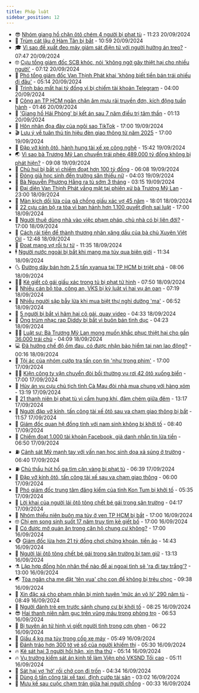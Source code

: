 ```yaml
---
title: Pháp luật
sidebar_position: 12
---
```


<!-- vnexpress-phap-luat:START -->
- 😎 [Nhóm giang hồ chặn ôtô chém 4 người bị phạt tù](https://vnexpress.net/nhom-giang-ho-chan-oto-chem-4-nguoi-bi-phat-tu-4795189.html) - 11:23 20/09/2024
- 🥰 [Trùm cát lậu ở Hàm Tân bị bắt](https://vnexpress.net/trum-cat-lau-o-ham-tan-bi-bat-4795217.html) - 10:59 20/09/2024
- 🎓 [Vì sao đề xuất đeo máy giám sát điện tử với người hưởng án treo?](https://vnexpress.net/vi-sao-de-xuat-deo-may-giam-sat-dien-tu-voi-nguoi-huong-an-treo-4795041.html) - 07:47 20/09/2024
- 🤓 [Cựu tổng giám đốc SCB khóc, nói &#39;không ngờ gây thiệt hại cho nhiều người&#39;](https://vnexpress.net/cuu-tong-giam-doc-scb-khoc-noi-khong-ngo-gay-thiet-hai-cho-nhieu-nguoi-4795044.html) - 07:12 20/09/2024
- 🎊 [Phó tổng giám đốc Vạn Thịnh Phát khai &#39;không biết tiền bán trái phiếu đi đâu&#39;](https://vnexpress.net/pho-tong-giam-doc-van-thinh-phat-khai-khong-biet-tien-ban-trai-phieu-di-dau-4795038.html) - 05:14 20/09/2024
- 🙉 [Trình báo mất hai tỷ đồng vì bị chiếm tài khoản Telegram](https://vnexpress.net/trinh-bao-mat-hai-ty-dong-vi-bi-chiem-tai-khoan-telegram-4794840.html) - 04:00 20/09/2024
- 🤡 [Công an TP HCM ngăn chặn âm mưu rải truyền đơn, kích động tuần hành](https://vnexpress.net/cong-an-tp-hcm-ngan-chan-am-muu-rai-truyen-don-kich-dong-tuan-hanh-4794886.html) - 01:46 20/09/2024
- 🗽 [&#39;Giang hồ Hải Phòng&#39; bị kết án sau 7 năm điều trị tâm thần](https://vnexpress.net/giang-ho-hai-phong-bi-ket-an-sau-7-nam-dieu-tri-tam-than-4794837.html) - 01:13 20/09/2024
- 🌋 [Hôn nhân đọa đày của ngôi sao TikTok](https://vnexpress.net/hon-nhan-doa-day-cua-ngoi-sao-tiktok-4794771.html) - 17:00 19/09/2024
- 🎬 [Lưu ý về tuân thủ tín hiệu đèn giao thông từ năm 2025](https://vnexpress.net/luu-y-ve-tuan-thu-tin-hieu-den-giao-thong-tu-nam-2025-4793887.html) - 17:00 19/09/2024
- 💯 [Đập vỡ kính ôtô, hành hung tài xế xe công nghệ](https://vnexpress.net/dap-vo-kinh-oto-hanh-hung-tai-xe-xe-cong-nghe-4794836.html) - 15:42 19/09/2024
- 🌏 [Vì sao bà Trương Mỹ Lan chuyển trái phép 489.000 tỷ đồng không bị phát hiện?](https://vnexpress.net/vi-sao-ba-truong-my-lan-chuyen-trai-phep-489-000-ty-dong-khong-bi-phat-hien-4794710.html) - 09:08 19/09/2024
- 🌊 [Chủ hụi bị bắt vì chiếm đoạt hơn 100 tỷ đồng](https://vnexpress.net/chu-hui-bi-bat-vi-chiem-doat-hon-100-ty-dong-4794599.html) - 06:08 19/09/2024
- 💂 [Đóng giả học sinh đến trường săn thiếu nữ](https://vnexpress.net/dong-gia-hoc-sinh-den-truong-san-thieu-nu-4794601.html) - 04:03 19/09/2024
- 🎡 [Bà Nguyễn Phương Hằng ra tù sớm 3 tháng](https://vnexpress.net/ba-nguyen-phuong-hang-ra-tu-som-3-thang-4794569.html) - 03:15 19/09/2024
- 🫶 [Đại diện Vạn Thịnh Phát vắng mặt tại phiên xử bà Trương Mỹ Lan](https://vnexpress.net/dai-dien-van-thinh-phat-vang-mat-tai-phien-xu-ba-truong-my-lan-4794343-tong-thuat.html) - 23:00 18/09/2024
- 🐲 [Màn kịch dối lừa của gã chồng giấu xác vợ 45 năm](https://vnexpress.net/man-kich-doi-lua-cua-ga-chong-giau-xac-vo-45-nam-4794390.html) - 18:01 18/09/2024
- 🚀 [22 cựu cán bộ ra tòa vì ban hành hơn 1.100 quyết định sai luật](https://vnexpress.net/22-cuu-can-bo-ra-toa-vi-ban-hanh-hon-1-100-quyet-dinh-sai-luat-4794410.html) - 17:00 18/09/2024
- 🎊 [Người thuê dùng nhà vào việc phạm pháp, chủ nhà có bị liên đới?](https://vnexpress.net/nguoi-thue-dung-nha-vao-viec-pham-phap-chu-nha-co-bi-lien-doi-4794003.html) - 17:00 18/09/2024
- 🤗 [Cách rải tiền để thành thương nhân xăng dầu của bà chủ Xuyên Việt Oil](https://vnexpress.net/cach-rai-tien-de-thanh-thuong-nhan-xang-dau-cua-ba-chu-xuyen-viet-oil-4794262.html) - 12:48 18/09/2024
- 🗽 [Đoạt mạng vợ rồi tự tử](https://vnexpress.net/doat-mang-vo-roi-tu-tu-4794413.html) - 11:35 18/09/2024
- 🕴 [Người nước ngoài bị bắt khi mang ma túy qua biên giới](https://vnexpress.net/nguoi-nuoc-ngoai-bi-bat-khi-mang-ma-tuy-qua-bien-gioi-4794404.html) - 11:34 18/09/2024
- 🌜 [Đường dây bán hơn 2,5 tấn xyanua tại TP HCM bị triệt phá](https://vnexpress.net/duong-day-ban-hon-2-5-tan-xyanua-tai-tp-hcm-bi-triet-pha-4794301.html) - 08:06 18/09/2024
- 🧑‍🏫 [Kẻ giết cô gái giấu xác trong tủ bị phạt tử hình](https://vnexpress.net/ke-giet-co-gai-giau-xac-trong-tu-bi-phat-tu-hinh-4794197.html) - 07:50 18/09/2024
- 🦩 [Nhiều cán bộ tòa, công an, VKS bị kỷ luật vì hai vụ án oan](https://vnexpress.net/nhieu-can-bo-toa-cong-an-vks-bi-ky-luat-vi-hai-vu-an-oan-4794218.html) - 07:19 18/09/2024
- 💼 [Nhiều người sập bẫy lừa khi mua biệt thự nghỉ dưỡng &#39;ma&#39;](https://vnexpress.net/nhieu-nguoi-sap-bay-lua-khi-mua-biet-thu-nghi-duong-ma-4794256.html) - 06:52 18/09/2024
- 💫 [5 người bị bắt vì hãm hại cô gái, quay video](https://vnexpress.net/5-nguoi-bi-bat-vi-ham-hai-co-gai-quay-video-4794178.html) - 04:33 18/09/2024
- 🦅 [Ông trùm nhạc rap Diddy bị bắt vì buôn bán tình dục](https://vnexpress.net/ong-trum-nhac-rap-diddy-bi-bat-vi-buon-ban-tinh-duc-4794195.html) - 04:23 18/09/2024
- 🧑‍💻 [Luật sư: Bà Trương Mỹ Lan mong muốn khắc phục thiệt hại cho gần 36.000 trái chủ](https://vnexpress.net/luat-su-ba-truong-my-lan-mong-muon-khac-phuc-thiet-hai-cho-gan-36-000-trai-chu-4794147.html) - 04:09 18/09/2024
- 💻 [Đã hưởng chế độ ốm đau, có được nhận bảo hiểm tai nạn lao động?](https://vnexpress.net/da-huong-che-do-om-dau-co-duoc-nhan-bao-hiem-tai-nan-lao-dong-4792019.html) - 00:16 18/09/2024
- 🤠 [Tội ác của nhóm cướp tra tấn con tin &#39;như trong phim&#39;](https://vnexpress.net/ba-gio-hanh-ha-con-tin-trong-cua-hang-cua-nhom-cuop-4793988.html) - 17:00 17/09/2024
- 🧑‍🏫 [Kiện công ty vận chuyển đòi bồi thường vụ rơi 42 ôtô xuống biển](https://vnexpress.net/kien-cong-ty-van-tai-doi-boi-thuong-vu-roi-42-oto-xuong-bien-4793761.html) - 17:00 17/09/2024
- 🌈 [Hủy án vụ cựu chủ tịch tỉnh Cà Mau đòi nhà mua chung với hàng xóm](https://vnexpress.net/huy-an-vu-cuu-chu-tich-tinh-ca-mau-doi-nha-mua-chung-voi-hang-xom-4794000.html) - 13:19 17/09/2024
- 🌮 [21 thanh niên bị phạt tù vì cầm hung khí, đâm chém giữa đêm](https://vnexpress.net/21-thanh-nien-bi-phat-tu-vi-cam-hung-khi-dam-chem-giua-dem-4794002.html) - 13:17 17/09/2024
- 🐲 [Người đập vỡ kính, tấn công tài xế ôtô sau va chạm giao thông bị bắt](https://vnexpress.net/nguoi-dap-vo-kinh-tan-cong-tai-xe-oto-sau-va-cham-giao-thong-bi-bat-4793991.html) - 11:57 17/09/2024
- 🧰 [Giám đốc quan hệ đồng tính với nam sinh không bị khởi tố](https://vnexpress.net/giam-doc-quan-he-dong-tinh-voi-nam-sinh-khong-bi-khoi-to-4793916.html) - 08:40 17/09/2024
- 💄 [Chiếm đoạt 1.000 tài khoản Facebook, giả danh nhắn tin lừa tiền](https://vnexpress.net/chiem-doat-1-000-tai-khoan-facebook-gia-danh-nhan-tin-lua-tien-4793846.html) - 06:50 17/09/2024
- ⛽️ [Cảnh sát Mỹ mạnh tay với vấn nạn học sinh dọa xả súng ở trường](https://vnexpress.net/canh-sat-my-cong-khai-anh-hoc-sinh-doa-xa-sung-o-truong-4793805.html) - 06:40 17/09/2024
- ⛽️ [Chủ thầu hút hố ga tìm cặn vàng bị phạt tù](https://vnexpress.net/chu-thau-hut-ho-ga-tim-can-vang-bi-phat-tu-4793843.html) - 06:39 17/09/2024
- 💂 [Đập vỡ kính ôtô, tấn công tài xế sau va chạm giao thông](https://vnexpress.net/dap-vo-kinh-oto-tan-cong-tai-xe-sau-va-cham-giao-thong-4793835.html) - 06:00 17/09/2024
- 🤔 [Phó giám đốc trung tâm đăng kiểm của tỉnh Kon Tum bị khởi tố](https://vnexpress.net/pho-giam-doc-trung-tam-dang-kiem-cua-tinh-kon-tum-bi-khoi-to-4793815.html) - 05:35 17/09/2024
- 🧐 [Lời khai của người lái ôtô tông chết bé gái trong sân trường](https://vnexpress.net/loi-khai-cua-nguoi-lai-oto-tong-chet-be-gai-trong-san-truong-4793800.html) - 04:17 17/09/2024
- 🎃 [Nhóm thiếu niên buôn ma túy ở ven TP HCM bị bắt](https://vnexpress.net/nhom-thieu-nien-buon-ma-tuy-o-ven-tp-hcm-bi-bat-4793584.html) - 17:00 16/09/2024
- 🤓 [Chị em song sinh suốt 17 năm truy tìm kẻ giết bố](https://vnexpress.net/17-nam-truy-tim-ke-giet-bo-cua-cap-song-sinh-4793544.html) - 17:00 16/09/2024
- 💃 [Có được mở quán ăn trong căn hộ chung cư không?](https://vnexpress.net/co-duoc-mo-quan-an-trong-can-ho-chung-cu-khong-4788516.html) - 17:00 16/09/2024
- 🐵 [Giám đốc lừa hơn 21 tỷ đồng chơi chứng khoán, tiền ảo](https://vnexpress.net/giam-doc-lua-hon-21-ty-dong-choi-chung-khoan-tien-ao-4793594.html) - 14:43 16/09/2024
- 🤖 [Người lái ôtô tông chết bé gái trong sân trường bị tạm giữ](https://vnexpress.net/nguoi-lai-oto-tong-chet-be-gai-trong-san-truong-bi-tam-giu-4793577.html) - 13:13 16/09/2024
- ⚗️ [Lập hợp đồng hôn nhân thế nào để ai ngoại tình sẽ &#39;ra đi tay trắng&#39;?](https://vnexpress.net/lap-hop-dong-hon-nhan-the-nao-de-ai-ngoai-tinh-se-ra-di-tay-trang-4793341.html) - 13:00 16/09/2024
- 🌏 [Tòa ngăn cha mẹ đặt &#39;tên vua&#39; cho con để không bị trêu chọc](https://vnexpress.net/toa-ngan-cha-me-dat-ten-vua-cho-con-de-khong-bi-treu-choc-4793457.html) - 09:38 16/09/2024
- 🦆 [Xin đặc xá cho phạm nhân bị mình tuyên &#39;mức án vô lý&#39; 290 năm tù](https://vnexpress.net/xin-dac-xa-cho-pham-nhan-bi-minh-tuyen-muc-an-vo-ly-290-nam-tu-4793405.html) - 08:49 16/09/2024
- 🐎 [Người đánh trẻ em trước sảnh chung cư bị khởi tố](https://vnexpress.net/nguoi-danh-tre-em-truoc-sanh-chung-cu-bi-khoi-to-4793441.html) - 08:25 16/09/2024
- 😎 [Hai thanh niên nằm gục trên vũng máu trong phòng trọ](https://vnexpress.net/hai-thanh-nien-nam-guc-tren-vung-mau-trong-phong-tro-4793410.html) - 06:53 16/09/2024
- 💪 [Bị tuyên án tử hình vì giết người tình trong cơn ghen](https://vnexpress.net/bi-tuyen-an-tu-hinh-vi-giet-nguoi-tinh-trong-con-ghen-4793404.html) - 06:22 16/09/2024
- 🤡 [Giấu 4 kg ma túy trong cốp xe máy](https://vnexpress.net/giau-4-kg-ma-tuy-trong-cop-xe-may-4793376.html) - 05:49 16/09/2024
- 🌁 [Đánh tráo hơn 300 tờ vé số của người khiếm thị](https://vnexpress.net/danh-trao-hon-300-to-ve-so-cua-nguoi-khiem-thi-4793368.html) - 05:30 16/09/2024
- 🔥 [Kẻ sát hại 3 người hối hận, xin tha thứ](https://vnexpress.net/ke-sat-hai-3-nguoi-hoi-han-xin-tha-thu-4793374.html) - 05:14 16/09/2024
- 🔥 [Vụ trưởng kiểm sát án kinh tế làm Viện phó VKSND Tối cao](https://vnexpress.net/vu-truong-kiem-sat-an-kinh-te-lam-vien-pho-vksnd-toi-cao-4793375.html) - 05:11 16/09/2024
- 👺 [Sát hại vợ &#39;hờ&#39; rồi chở con đi trốn](https://vnexpress.net/sat-hai-vo-ho-roi-cho-con-di-tron-4793336.html) - 04:34 16/09/2024
- 🎊 [Dùng ô tấn công tài xế taxi, định cướp tài sản](https://vnexpress.net/nam-sinh-vien-dap-da-vao-tai-xe-taxi-dinh-cuop-tai-san-4793280.html) - 03:02 16/09/2024
- 🎊 [Mưu kế sau cuộc chạm trán giữa hai người chồng](https://vnexpress.net/muu-ke-sau-cuoc-cham-tran-giua-hai-nguoi-chong-4793181.html) - 00:33 16/09/2024<!-- vnexpress-phap-luat:END -->
